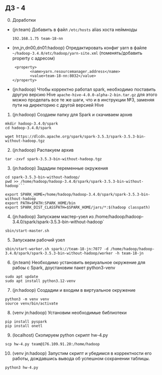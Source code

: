 ## ДЗ - 4

0. Доработки

- (jn:team) Добавить в файл `/etc/hosts` alias хоста неймноды
    ```
    192.168.1.75 team-18-nn
    ```
- (nn,jn,dn00,dn01:hadoop) Отредактировать конфиг yarn в файле `~/hadoop-3.4.0/etc/hadoop/yarn-site.xml` (поменять/добавить property с адресом)
    ```
     <property>
            <name>yarn.resourcemanager.address</name>
            <value>team-18-nn:8032</value>
    </property>
    ```
- (jn:hadoop) Чтобы корректно работал spark, необходимо поставить другую версию Hive `apache-hive-4.0.0-alpha-2-bin.tar.gz` для этого можно проделать все те же шаги, что и в инструкции №3, заменяя пути на директорию с другой версией Hive


1. (jn:hadoop) Создаем папку для Spark и скачиваем архив 

```
mkdir hadoop-3.4.0/spark
cd hadoop-3.4.0/spark
```
```
wget https://dlcdn.apache.org/spark/spark-3.5.3/spark-3.5.3-bin-without-hadoop.tgz
```

2. (jn:hadoop) Распакуем архив

```tar -zxvf spark-3.5.3-bin-without-hadoop.tgz```

3. (jn:hadoop) Зададим переменные окружения

```
cd spark-3.5.3-bin-without-hadoop/
pwd >> /home/hadoop/hadoop-3.4.0/spark/spark-3.5.3-bin-without-hadoop```

export SPARK_HOME=/home/hadoop/hadoop-3.4.0/spark/spark-3.5.3-bin-without-hadoop
export PATH=$PATH:SPARK_HOME/bin
export SPARK_DIST_CLASSPATH=$SPARK_HOME/jars/*:$(hadoop classpath)
```

4. (jn:hadoop) Запускаем мастер-узел из /home/hadoop/hadoop-3.4.0/spark/spark-3.5.3-bin-without-hadoop`

```sbin/start-master.sh```

5. Запускаем рабочий узел

```sbin/start-worker.sh spark://team-18-jn:7077 -d /home/hadoop/hadoop-3.4.0/spark/spark-3.5.3-bin-without-hadoop/worker -h team-18-jn```

6. (jn:team) Необходимо установить вериуальное окружение для рабоы с Spark, доустановим пакет python3-venv

```
sudo apt update
sudo apt install python3.12-venv
```
7. (jn:hadoop) Создадим и входим в виртуальное окружение

```
python3 -m venv venv
source venv/bin/activate
```

8. (venv jn:hadoop) Установим необходимые библиотеки

```
pip install pyspark
pip install onetl
```

9. (localhost) Скопируем python скрипт hw-4.py

```
scp hw-4.py team@176.109.91.20:/home/hadoop
```

10. (venv jn:hadoop) Запустим скрипт и убедимся в корректности его работы, дождавшись вывода об успешном сохранении таблицы. 

```
python3 hw-4.py
```
